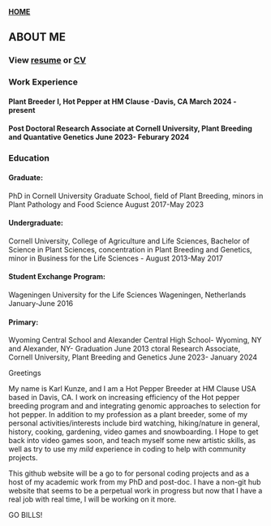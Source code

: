 **<span style="color: grey;"> [HOME](./index.md) </span>**

## ABOUT ME  


### **View [resume](./Resume/karlkunze-resume.pdf) or [CV](./CV/karlkunze-cv.pdf)**


### Work Experience

#### Plant Breeder I, Hot Pepper at HM Clause -Davis, CA March 2024 - present

#### Post Doctoral Research Associate at Cornell University, Plant Breeding and Quantative Genetics June 2023- Feburary 2024

### Education

#### Graduate: 
PhD in Cornell University Graduate School, field of Plant Breeding, minors in Plant Pathology and Food Science August 2017-May 2023

#### Undergraduate: 
Cornell University, College of Agriculture and Life Sciences, Bachelor of Science in Plant Sciences, concentration in Plant Breeding and Genetics, minor in Business for the Life Sciences - August 2013-May 2017

#### Student Exchange Program: 
Wageningen University for the Life Sciences Wageningen, Netherlands January-June 2016

#### Primary: 
Wyoming Central School and Alexander Central High School- Wyoming, NY and Alexander, NY- Graduation June 2013
ctoral Research Associate, Cornell University, Plant Breeding and Genetics June 2023- January 2024

Greetings 

My name is Karl Kunze, and I am a Hot Pepper Breeder at HM Clause USA based in Davis, CA. I work on increasing efficiency of the Hot pepper breeding program and and integrating genomic approaches to selection for hot pepper. In addition to my profession as a plant breeder, some of my personal activities/interests include bird watching, hiking/nature in general, history, cooking, gardening, video games and snowboarding. I Hope to get back into video games soon, and teach myself some new artistic skills, as well as try to use my _mild_ experience in coding to help with community projects. 

This github website will be a go to for personal coding projects and as a host of my academic work from my PhD and post-doc. I have a non-git hub website that seems to be a perpetual work in progress but now that I have a real job with real time, I will be working on it more.

GO BILLS!
